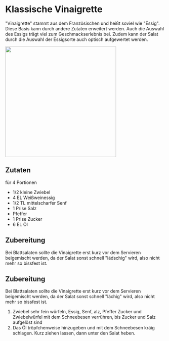 ﻿# Klassische Vinaigrette
"Vinaigrette" stammt aus dem Französischen und heißt soviel wie "Essig". Diese Basis kann durch andere Zutaten erweitert werden. Auch die Auswahl des Essigs trägt viel zum Geschmackserlebnis bei. 
Zudem kann der Salat durch die Auswahl der Essigsorte auch optisch aufgewertet werden.

<img width="350px" src="https://p2.piqsels.com/preview/542/980/1019/lamb-s-lettuce-arugula-bacon-diced-bacon.jpg"/>

## Zutaten
für 4 Portionen

* 1/2 kleine Zwiebel
* 4 EL Weißweinessig
* 1/2 TL mittelscharfer Senf
* 1 Prise Salz
* Pfeffer
* 1 Prise Zucker
* 6 EL Öl

## Zubereitung
Bei Blattsalaten sollte die Vinaigrette erst kurz vor dem Servieren beigemischt werden, da der Salat sonst schnell "lädschig" wird, also nicht mehr so bissfest ist.

## Zubereitung
Bei Blattsalaten sollte die Vinaigrette erst kurz vor dem Servieren beigemischt werden, da der Salat sonst schnell "lächig" wird, also nicht mehr so bissfest ist.

1. Zwiebel sehr fein würfeln, Essig, Senf, alz, Pfeffer Zucker und Zwiebelwürfel mit dem Schneebesen verrühren, bis Zucker und Salz aufgelöst sind
2. Das Öl tröpfchenweise hinzugeben und mit dem Schneebesen kräig schlagen. Kurz ziehen lassen, dann unter den Salat heben.

